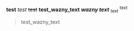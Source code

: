 **test**
_test_
~~test~~
**test_wazny_text**
***wazny text***
<sub>text</sub>
<sup>text</sup>
> test_wazny_text

